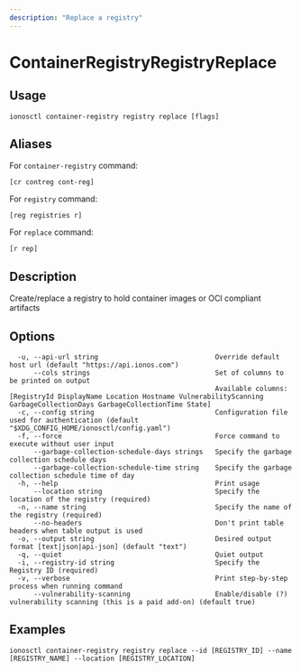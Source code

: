 ```yaml
---
description: "Replace a registry"
---
```


# ContainerRegistryRegistryReplace

## Usage

```text
ionosctl container-registry registry replace [flags]
```

## Aliases

For `container-registry` command:

```text
[cr contreg cont-reg]
```

For `registry` command:

```text
[reg registries r]
```

For `replace` command:

```text
[r rep]
```

## Description

Create/replace a registry to hold container images or OCI compliant artifacts

## Options

```text
  -u, --api-url string                             Override default host url (default "https://api.ionos.com")
      --cols strings                               Set of columns to be printed on output 
                                                   Available columns: [RegistryId DisplayName Location Hostname VulnerabilityScanning GarbageCollectionDays GarbageCollectionTime State]
  -c, --config string                              Configuration file used for authentication (default "$XDG_CONFIG_HOME/ionosctl/config.yaml")
  -f, --force                                      Force command to execute without user input
      --garbage-collection-schedule-days strings   Specify the garbage collection schedule days
      --garbage-collection-schedule-time string    Specify the garbage collection schedule time of day
  -h, --help                                       Print usage
      --location string                            Specify the location of the registry (required)
  -n, --name string                                Specify the name of the registry (required)
      --no-headers                                 Don't print table headers when table output is used
  -o, --output string                              Desired output format [text|json|api-json] (default "text")
  -q, --quiet                                      Quiet output
  -i, --registry-id string                         Specify the Registry ID (required)
  -v, --verbose                                    Print step-by-step process when running command
      --vulnerability-scanning                     Enable/disable (?) vulnerability scanning (this is a paid add-on) (default true)
```

## Examples

```text
ionosctl container-registry registry replace --id [REGISTRY_ID] --name [REGISTRY_NAME] --location [REGISTRY_LOCATION]
```

